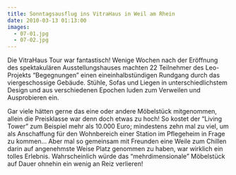 ```yaml
---
title: Sonntagsausflug ins VitraHaus in Weil am Rhein
date: 2010-03-13 01:13:00
images:
  - 07-01.jpg
  - 07-02.jpg
---
```


Die VitraHaus Tour war fantastisch! Wenige Wochen nach der Eröffnung des spektakulären Ausstellungshauses machten 22 Teilnehmer des Leo-Projekts “Begegnungen” einen eineinhalbstündigen Rundgang durch das viergeschossige Gebäude. Stühle, Sofas und Liegen in unterschiedlichstem Design und aus verschiedenen Epochen luden zum Verweilen und Ausprobieren ein.

Gar viele hätten gerne das eine oder andere Möbelstück mitgenommen, allein die Preisklasse war denn doch etwas zu hoch! So kostet der “Living Tower” zum Beispiel mehr als 10.000 Euro; mindestens zehn mal zu viel, um als Anschaffung für den Wohnbereich einer Station im Pflegeheim in Frage zu kommen… Aber mal so gemeinsam mit Freunden eine Weile zum Chillen darin auf angenehmste Weise Platz genommen zu haben, war wirklich ein tolles Erlebnis. Wahrscheinlich würde das “mehrdimensionale” Möbelstück auf Dauer ohnehin ein wenig an Reiz verlieren!
